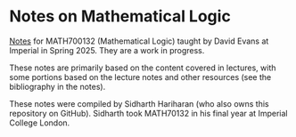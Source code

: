 # Notes on Mathematical Logic

[Notes](https://github.com/thefundamentaltheor3m/LogicNotes/blob/main/TeX_Outputs/main.pdf) for MATH700132 (Mathematical Logic) taught by David Evans at Imperial in Spring 2025. They are a work in progress.

These notes are primarily based on the content covered in lectures, with some portions based on the lecture notes and other resources (see the bibliography in the notes).

These notes were compiled by Sidharth Hariharan (who also owns this repository on GitHub). Sidharth took MATH70132 in his final year at Imperial College London.

